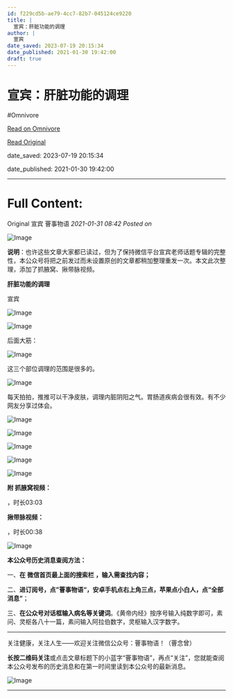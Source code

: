 ```yaml
---
id: f229cd5b-ae79-4cc7-82b7-045124ce9220
title: |
  宣宾：肝脏功能的调理
author: |
  宣宾
date_saved: 2023-07-19 20:15:34
date_published: 2021-01-30 19:42:00
draft: true
---
```


# 宣宾：肝脏功能的调理
#Omnivore

[Read on Omnivore](https://omnivore.app/me/-18970a6eb32)

[Read Original](https://mp.weixin.qq.com/s/s8zZbBHLkXVTIc-4SWfuSg)

date_saved: 2023-07-19 20:15:34

date_published: 2021-01-30 19:42:00

--- 

# Full Content: 

Original  宣宾  罾事物语 _2021-01-31 08:42_ _Posted on_ 

![Image](https://proxy-prod.omnivore-image-cache.app/0x0,sIIY3CAYfluQPf8zKVlGIvVU0LJ-lIwpGYGwURmSwyjE/https://mmbiz.qpic.cn/mmbiz_jpg/mYxzgX4qersHV1ryHJXNa9yoRYdhDRP7ZMLriayCVehU73IJ78rkDADzJMODl9fibH0oRUwEqGC7Kvdk1KcjyvVw/640?wx_fmt=other)

**说明**：也许这些文章大家都已读过，但为了保持微信平台宣宾老师话题专辑的完整性，本公众号将把之前发过而未设置原创的文章都稍加整理重发一次。本文此次整理，添加了抓腋窝、揪带脉视频。

**肝脏功能的调理**

宣宾

![Image](https://proxy-prod.omnivore-image-cache.app/0x0,sTe_G_6fKe_mq1YMIY-3V3adWTm1O9jlSVxYKOgHM2Xc/https://mmbiz.qpic.cn/mmbiz_jpg/mYxzgX4qeruuTuPqOYZU0ibbC3NFyecIgGIqyjavvckX2yfibyqKCTV04kE4lqKAO8FzCN5EOBIkurGY37V9b83g/640?wx_fmt=jpeg)

![Image](https://proxy-prod.omnivore-image-cache.app/0x0,sDRZ3okVbkg8mRefX3YUWUmPWR-aYOZFyvSW9oryRkw8/https://mmbiz.qpic.cn/mmbiz_jpg/mYxzgX4qeruuTuPqOYZU0ibbC3NFyecIgAtDCwV2j5uafcxp2bHcIytZdWrxyBM84w2ibIYtgGgUWvaP6rtLHUBQ/640?wx_fmt=jpeg)

后面大筋：

![Image](https://proxy-prod.omnivore-image-cache.app/0x0,sBNcbO3qeGEN0C9aAdlQ2QsmhGScpNYCUGGu1Jf-CNsg/https://mmbiz.qpic.cn/mmbiz_jpg/mYxzgX4qeruuTuPqOYZU0ibbC3NFyecIgZKr7jbEHkYmLvEPFPgf7tAYvPQNHnI8kf4QE4KaX1CDCP8B9PKA50A/640?wx_fmt=jpeg)

这三个部位调理的范围是很多的。

![Image](https://proxy-prod.omnivore-image-cache.app/0x0,snSArGbfpw_HR9t-kkIBZGi8G7Bo7ijPT5AQPZiI36IE/https://mmbiz.qpic.cn/mmbiz_jpg/mYxzgX4qeruuTuPqOYZU0ibbC3NFyecIgyUk57GSKYKv28JgRehXiaY7Kg8YT8JuNEohXdiaic8YliaDnl1ibAUH0eyA/640?wx_fmt=jpeg)

每天拍拍，推推可以干净皮肤，调理内脏阴阳之气。胃肠道疾病会很有效。有不少网友分享过体会。

![Image](https://proxy-prod.omnivore-image-cache.app/0x0,su8OLfO3hbB1ljnUrCwVUoNRTAzF2lj4fo9d9a-GxUc8/https://mmbiz.qpic.cn/mmbiz_jpg/mYxzgX4qeruuTuPqOYZU0ibbC3NFyecIgA6K0uMJEJiaGQdRsagIFiaCX8WVepIhoiaOxhcicjWJhYug44mXibvuibuAw/640?wx_fmt=jpeg)

![Image](https://proxy-prod.omnivore-image-cache.app/0x0,stTaq1SuNtXoh8ZVMusz9yas5FJIfkw68ZcisEBHf0bk/https://mmbiz.qpic.cn/mmbiz_jpg/mYxzgX4qeruuTuPqOYZU0ibbC3NFyecIgxQSMER7GjBhkuOd5Zd9KnlsWOiaXIGcSd5WXiaGn79uNL05mfT2WGY7A/640?wx_fmt=jpeg)

![Image](https://proxy-prod.omnivore-image-cache.app/0x0,s2Mj_exLknBdPm3LpFu7cRrShOC31a9zsj2IXXbUkeDA/https://mmbiz.qpic.cn/mmbiz_jpg/mYxzgX4qeruuTuPqOYZU0ibbC3NFyecIgjOocAZpHnNDJibUjiaibcibaibn5NAdfgEgVrYvpGc652AtxDChoxJPW9kQ/640?wx_fmt=jpeg)

![Image](https://proxy-prod.omnivore-image-cache.app/0x0,sOew2UOEEQ-yJk6MbQNSas9R9A4qGROSNX_3lq30Gsy8/https://mmbiz.qpic.cn/mmbiz_png/mYxzgX4qersHV1ryHJXNa9yoRYdhDRP7g8c0BObCJ9PfobP8FwLgBLYq0FCGBnJFaAghDTFMiaGTZ2icpcsiaFGww/640?wx_fmt=jpeg)

![Image](https://proxy-prod.omnivore-image-cache.app/0x0,svaje2GMq4TldjJVMo2lZdi6z_13QZwOeyHoN33_I3W8/https://mmbiz.qpic.cn/mmbiz_jpg/mYxzgX4qeruuTuPqOYZU0ibbC3NFyecIgOXXXYoSUWIZMVCGM2kQcHKUkCpe0dsRKXAdv8bH6Yh19s8a248yfzA/640?wx_fmt=jpeg)

**附 抓腋窝视频：**  

，时长03:03

**揪带脉视频：**

，时长00:38

![Image](https://proxy-prod.omnivore-image-cache.app/0x0,s2Gbk7VF_74n2XuKKABUtmXhRfCTiDe9AHzZtTG3bKe0/https://mmbiz.qpic.cn/mmbiz_jpg/mYxzgX4qerthQLjPafEaVHx3o26kZOcjNj0VCPopOdJeYExYNeSeVuBd2vQdOmgIEnT7qOBKgWOscGSgZRCsgg/640?wx_fmt=jpeg)

**本公众号历史消息查阅方法：**  

一、**在** **微信首页最上面的搜索栏** **，输入需查找内容；**

二、**进订阅号，点”罾事物语“，安卓手机点右上角三点，苹果点小白人，点“全部消息”**；

三、**在公众号对话框输入病名等关键词**。《黄帝内经》按序号输入纯数字即可，素问、灵枢各八十一篇，素问输入阿拉伯数字，灵枢输入汉字数字。

---

关注健康，关注人生——欢迎关注微信公众号：罾事物语！（罾念曾）

**长按二维码关注**或点击文章标题下的小蓝字“罾事物语”，再点“关注”，您就能查阅本公众号发布的历史消息和在第一时间里读到本公众号的最新消息。

![Image](https://proxy-prod.omnivore-image-cache.app/430x0,sEbEsutxNMmVVe1ZAdiTsjv3KnaIIA-bKgpjcXgojXks/https://mmbiz.qpic.cn/mmbiz_jpg/mYxzgX4qeru2Q06PYiaicNprQT5MyWEfPOzlbrWDoH4ZHRO3DKRoqVYfwKUfiatABmxFWc58MzqAjNticoYLtbNxAw/640?wx_fmt=jpeg)

---

